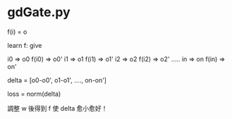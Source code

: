 # gdGate.py

f(i) = o

learn f:
give 

i0 => o0      f(i0) => o0'
i1 => o1      f(i1) => o1'
i2 => o2      f(i2) => o2'
.....
in => on      f(in) => on'

delta = [o0-o0', o1-o1', ...., on-on']

loss = norm(delta)

調整 w 後得到 f 使 delta 愈小愈好！